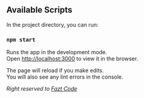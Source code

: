## Available Scripts

In the project directory, you can run:

### `npm start`

Runs the app in the development mode.<br />
Open [http://localhost:3000](http://localhost:3000) to view it in the browser.

The page will reload if you make edits.<br />
You will also see any lint errors in the console.

_Right reserved to [Fazt Code](https://www.youtube.com/channel/UCMn28O1sQGochG94HdlthbA)_
